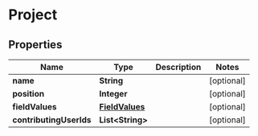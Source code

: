 
# Project

## Properties
Name | Type | Description | Notes
------------ | ------------- | ------------- | -------------
**name** | **String** |  |  [optional]
**position** | **Integer** |  |  [optional]
**fieldValues** | [**FieldValues**](FieldValues.md) |  |  [optional]
**contributingUserIds** | **List&lt;String&gt;** |  |  [optional]



